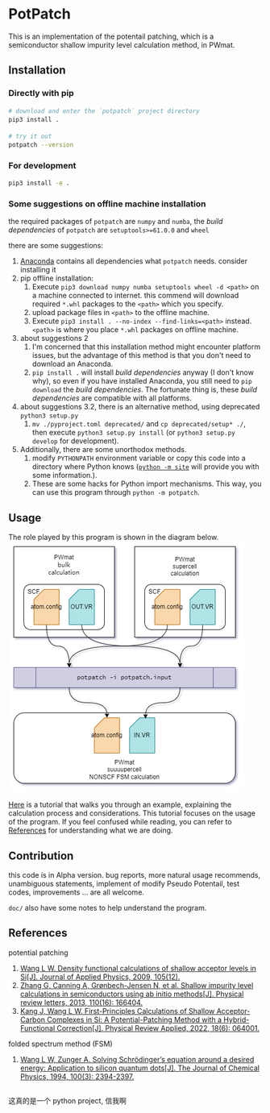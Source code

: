 # PotPatch
This is an implementation of the potentail patching, which is a semiconductor shallow impurity level calculation method, in PWmat. 



## Installation
### Directly with pip
```bash
# download and enter the `potpatch` project directory
pip3 install .

# try it out 
potpatch --version
```

### For development
```bash
pip3 install -e .
```

### Some suggestions on offline machine installation
the required packages of `potpatch` are `numpy` and `numba`, the *build dependencies* of `potpatch` are `setuptools>=61.0.0` and `wheel`

there are some suggestions:
1. [Anaconda](https://www.anaconda.com/) contains all dependencies what `potpatch` needs. consider installing it
2. pip offline installation:
   1. Execute `pip3 download numpy numba setuptools wheel -d <path>` on a machine connected to internet. this commend will download required `*.whl` packages to the `<path>` which you specify.
   2. upload package files in `<path>` to the offline machine.
   3. Execute `pip3 install . --no-index --find-links=<path>` instead. `<path>` is where you place `*.whl` packages on offline machine. 
3. about suggestions 2
   1. I'm concerned that this installation method might encounter platform issues, but the advantage of this method is that you don't need to download an Anaconda.
   2. `pip install .` will install *build dependencies* anyway (I don't know why), so even if you have installed Anaconda, you still need to `pip download` the *build dependencies*. The fortunate thing is, these *build dependencies* are compatible with all platforms.
4. about suggestions 3.2, there is an alternative method, using deprecated `python3 setup.py`
   1. `mv ./pyproject.toml deprecated/` and `cp deprecated/setup* ./`, then execute `python3 setup.py install` (or `python3 setup.py develop` for development). 
5. Additionally, there are some unorthodox methods.
   1. modify `PYTHONPATH` environment variable or copy this code into a directory where Python knows ([`python -m site`](https://docs.python.org/3/library/site.html) will provide you with some information.).
   2. These are some hacks for Python import mechanisms. This way, you can use this program through `python -m potpatch`. 



## Usage
The role played by this program is shown in the diagram below.
![potpatch diagram](doc/images/potpatch.drawio.png)

[Here](doc/tutorial.md) is a tutorial that walks you through an example, explaining the calculation process and considerations.
This tutorial focuses on the usage of the program. If you feel confused while reading, you can refer to [References](#references) for understanding what we are doing.



## Contribution
this code is in Alpha version. 
bug reports, more natural usage recommends, unambiguous statements, implement of modify Pseudo Potentail, test codes, improvements ... are all welcome. 

`doc/` also have some notes to help understand the program.



## References

potential patching

1. [Wang L W. Density functional calculations of shallow acceptor levels in Si[J]. Journal of Applied Physics, 2009, 105(12).](https://doi.org/10.1063/1.3153981)
2. [Zhang G, Canning A, Grønbech-Jensen N, et al. Shallow impurity level calculations in semiconductors using ab initio methods[J]. Physical review letters, 2013, 110(16): 166404.](https://doi.org/10.1103/PhysRevLett.110.166404)
3. [Kang J, Wang L W. First-Principles Calculations of Shallow Acceptor-Carbon Complexes in Si: A Potential-Patching Method with a Hybrid-Functional Correction[J]. Physical Review Applied, 2022, 18(6): 064001.](https://doi.org/10.1103/PhysRevApplied.18.064001)

folded spectrum method (FSM)

1. [Wang L W, Zunger A. Solving Schrödinger’s equation around a desired energy: Application to silicon quantum dots[J]. The Journal of Chemical Physics, 1994, 100(3): 2394-2397.](https://doi.org/10.1063/1.466486)

##

这真的是一个 python project, 信我啊
